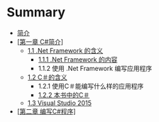 # Summary

* [简介](README.md)
* [\[第一章 C\#简介\]](第一章-c简介.md)
    * [1.1 .Net Framework 的含义](net-framework-的含义.md)
        * [1.1.1 .Net Framework 的内容](111-net-framework的内容.md)
        * 1.1.2 使用 .Net Framework 编写应用程序
    * [1.2 C＃的含义](12-c＃的含义.md)
        * 1.2.1 使用C＃能编写什么样的应用程序
        * [1.2.2 本书中的C＃](122-本书中的c.md)
    * [1.3 Visual Studio 2015](13-visual-studio.md)
* [\[第二章 编写C\#程序\]](第二章-编写c程序.md)

